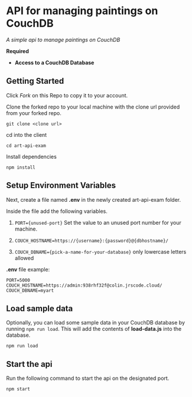 # API for managing paintings on CouchDB

_A simple api to manage paintings on CouchDB_

**Required**

- **Access to a CouchDB Database**

## Getting Started

Click _Fork_ on this Repo to copy it to your account.

Clone the forked repo to your local machine with the clone url provided from your forked repo.

```
git clone <clone url>
```

cd into the client

```
cd art-api-exam
```

Install dependencies

```
npm install
```

## Setup Environment Variables

Next, create a file named **.env** in the newly created art-api-exam folder.

Inside the file add the following variables.

1.  `PORT={unused-port}` Set the value to an unused port number for your machine.

2.  `COUCH_HOSTNAME=https://{username}:{password}@{dbhostname}/`

3.  `COUCH_DBNAME={pick-a-name-for-your-database}` only lowercase letters allowed

**.env** file example:

```
PORT=5000
COUCH_HOSTNAME=https://admin:938rhf32f@colin.jrscode.cloud/
COUCH_DBNAME=myart
```

## Load sample data

Optionally, you can load some sample data in your CouchDB database by running `npm run load`. This will add the contents of **load-data.js** into the database.

```
npm run load
```

## Start the api

Run the following command to start the api on the designated port.

```
npm start
```
